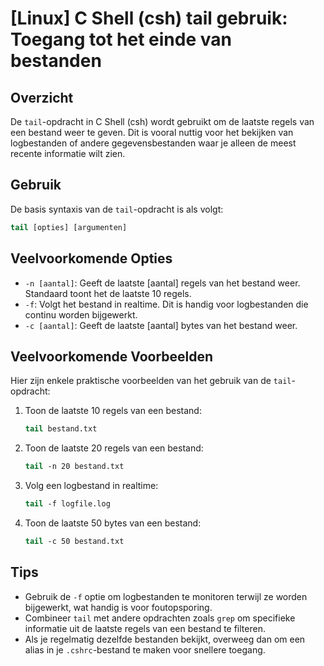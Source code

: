 # [Linux] C Shell (csh) tail gebruik: Toegang tot het einde van bestanden

## Overzicht
De `tail`-opdracht in C Shell (csh) wordt gebruikt om de laatste regels van een bestand weer te geven. Dit is vooral nuttig voor het bekijken van logbestanden of andere gegevensbestanden waar je alleen de meest recente informatie wilt zien.

## Gebruik
De basis syntaxis van de `tail`-opdracht is als volgt:

```csh
tail [opties] [argumenten]
```

## Veelvoorkomende Opties
- `-n [aantal]`: Geeft de laatste [aantal] regels van het bestand weer. Standaard toont het de laatste 10 regels.
- `-f`: Volgt het bestand in realtime. Dit is handig voor logbestanden die continu worden bijgewerkt.
- `-c [aantal]`: Geeft de laatste [aantal] bytes van het bestand weer.

## Veelvoorkomende Voorbeelden
Hier zijn enkele praktische voorbeelden van het gebruik van de `tail`-opdracht:

1. Toon de laatste 10 regels van een bestand:
   ```csh
   tail bestand.txt
   ```

2. Toon de laatste 20 regels van een bestand:
   ```csh
   tail -n 20 bestand.txt
   ```

3. Volg een logbestand in realtime:
   ```csh
   tail -f logfile.log
   ```

4. Toon de laatste 50 bytes van een bestand:
   ```csh
   tail -c 50 bestand.txt
   ```

## Tips
- Gebruik de `-f` optie om logbestanden te monitoren terwijl ze worden bijgewerkt, wat handig is voor foutopsporing.
- Combineer `tail` met andere opdrachten zoals `grep` om specifieke informatie uit de laatste regels van een bestand te filteren.
- Als je regelmatig dezelfde bestanden bekijkt, overweeg dan om een alias in je `.cshrc`-bestand te maken voor snellere toegang.